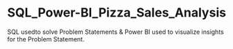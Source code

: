 # SQL_Power-BI_Pizza_Sales_Analysis
SQL usedto solve Problem Statements &amp; Power BI used to visualize insights for the Problem Statement.
